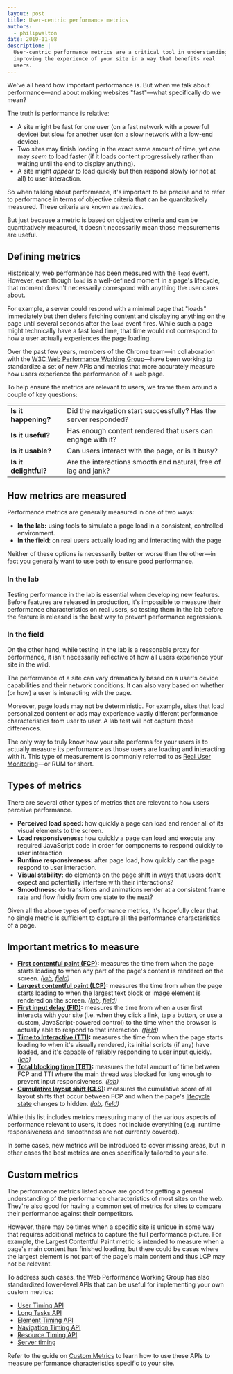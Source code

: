 ```yaml
---
layout: post
title: User-centric performance metrics
authors:
  - philipwalton
date: 2019-11-08
description: |
  User-centric performance metrics are a critical tool in understanding and
  improving the experience of your site in a way that benefits real
  users.
---
```


We've all heard how important performance is. But when we talk about
performance&mdash;and about making websites "fast"&mdash;what specifically do we
mean?

The truth is performance is relative:

- A site might be fast for one user (on a fast network with a powerful device)
  but slow for another user (on a slow network with a low-end device).
- Two sites may finish loading in the exact same amount of time, yet one may
  _seem_ to load faster (if it loads content progressively rather than waiting
  until the end to display anything).
- A site might _appear_ to load quickly but then respond slowly (or not at all)
  to user interaction.

So when talking about performance, it's important to be precise and to refer to
performance in terms of objective criteria that can be quantitatively measured.
These criteria are known as _metrics_.

But just because a metric is based on objective criteria and can be
quantitatively measured, it doesn't necessarily mean those measurements are
useful.

## Defining metrics

Historically, web performance has been measured with the
<code>[load](https://developer.mozilla.org/en-US/docs/Web/API/Window/load_event)</code>
event. However, even though <code>load</code> is a well-defined moment in a
page's lifecycle, that moment doesn't necessarily correspond with anything the
user cares about.

For example, a server could respond with a minimal page that "loads" immediately
but then defers fetching content and displaying anything on the page until
several seconds after the `load` event fires. While such a page might
technically have a fast load time, that time would not correspond to how a user
actually experiences the page loading.

Over the past few years, members of the Chrome team&mdash;in collaboration with
the [W3C Web Performance Working Group](https://www.w3.org/webperf/)&mdash;have
been working to standardize a set of new APIs and metrics that more accurately
measure how users experience the performance of a web page.

To help ensure the metrics are relevant to users, we frame them around a couple
of key questions:

<table id="user-centric-metric-questions">
  <tr>
    <td><strong>Is it happening?</strong></td>
    <td>Did the navigation start successfully? Has the server responded?</td>
  </tr>
  <tr>
    <td><strong>Is it useful?</strong></td>
    <td>Has enough content rendered that users can engage with it?</td>
  </tr>
  <tr>
    <td><strong>Is it usable?</strong></td>
    <td>Can users interact with the page, or is it busy?</td>
  </tr>
  <tr>
    <td><strong>Is it delightful?</strong></td>
    <td>Are the interactions smooth and natural, free of lag and jank?</td>
  </tr>
</table>

## How metrics are measured

Performance metrics are generally measured in one of two ways:

- **In the lab:** using tools to simulate a page load in a consistent,
  controlled environment.
- **In the field**: on real users actually loading and interacting with the page

Neither of these options is necessarily better or worse than the other&mdash;in
fact you generally want to use both to ensure good performance.

### In the lab

Testing performance in the lab is essential when developing new features. Before
features are released in production, it's impossible to measure their
performance characteristics on real users, so testing them in the lab before the
feature is released is the best way to prevent performance regressions.

### In the field

On the other hand, while testing in the lab is a reasonable proxy for
performance, it isn't necessarily reflective of how all users experience your
site in the wild.

The performance of a site can vary dramatically based on a user's device
capabilities and their network conditions. It can also vary based on whether (or
how) a user is interacting with the page.

Moreover, page loads may not be deterministic. For example, sites that load
personalized content or ads may experience vastly different performance
characteristics from user to user. A lab test will not capture those
differences.

The only way to truly know how your site performs for your users is to actually
measure its performance as those users are loading and interacting with it. This
type of measurement is commonly referred to as [Real User
Monitoring](https://en.wikipedia.org/wiki/Real_user_monitoring)&mdash;or RUM for
short.

## Types of metrics

There are several other types of metrics that are relevant to how users perceive
performance.

- **Perceived load speed:** how quickly a page can load and render all of its
  visual elements to the screen.
- **Load responsiveness:** how quickly a page can load and execute any required
  JavaScript code in order for components to respond quickly to user interaction
- **Runtime responsiveness:** after page load, how quickly can the page respond
  to user interaction.
- **Visual stability:** do elements on the page shift in ways that users don't
  expect and potentially interfere with their interactions?
- **Smoothness:** do transitions and animations render at a consistent frame
  rate and flow fluidly from one state to the next?

Given all the above types of performance metrics, it's hopefully clear that no
single metric is sufficient to capture all the performance characteristics of a
page.

## Important metrics to measure

- **[First contentful paint
  (FCP)](/first-contentful-paint/):**
  measures the time from when the page starts loading to when any part of the
  page's content is rendered on the screen. _([lab](#in-the-lab), [field](#in-the-field))_
- **[Largest contentful paint
  (LCP)](/largest-contentful-paint/):** measures the time from
  when the page starts loading to when the largest text block or image element
  is rendered on the screen. _([lab](#in-the-lab), [field](#in-the-field))_
- **[First input delay
  (FID)](https://developers.google.com/web/updates/2018/05/first-input-delay):**
  measures the time from when a user first interacts with your site (i.e. when
  they click a link, tap a button, or use a custom, JavaScript-powered control)
  to the time when the browser is actually able to respond to that interaction.
  _([field](#in-the-field))_
- **[Time to Interactive
  (TTI)](/interactive/):**
  measures the time from when the page starts loading to when it's visually
  rendered, its initial scripts (if any) have loaded, and it's capable of
  reliably responding to user input quickly. _([lab](#in-the-lab))_
- **[Total blocking time
  (TBT)](/lighthouse-total-blocking-time/):**
  measures the total amount of time between FCP and TTI where the main thread
  was blocked for long enough to prevent input responsiveness. _([lab](#in-the-lab))_
- **[Cumulative layout shift
  (CLS)](/layout-instability-api/):**
  measures the cumulative score of all layout shifts that occur between FCP and
  when the page's [lifecycle
  state](https://developers.google.com/web/updates/2018/07/page-lifecycle-api)
  changes to hidden. _([lab](#in-the-lab), [field](#in-the-field))_

While this list includes metrics measuring many of the various aspects of
performance relevant to users, it does not include everything (e.g. runtime
responsiveness and smoothness are not currently covered).

In some cases, new metrics will be introduced to cover missing areas, but in
other cases the best metrics are ones specifically tailored to your site.

## Custom metrics

The performance metrics listed above are good for getting a general
understanding of the performance characteristics of most sites on the web.
They're also good for having a common set of metrics for sites to compare their
performance against their competitors.

However, there may be times when a specific site is unique in some way that
requires additional metrics to capture the full performance picture. For
example, the Largest Contentful Paint metric is intended to measure when a
page's main content has finished loading, but there could be cases where the
largest element is not part of the page's main content and thus LCP may not be
relevant.

To address such cases, the Web Performance Working Group has also standardized
lower-level APIs that can be useful for implementing your own custom metrics:

- [User Timing API](https://w3c.github.io/user-timing/)
- [Long Tasks API](https://w3c.github.io/longtasks/)
- [Element Timing API](https://wicg.github.io/element-timing/)
- [Navigation Timing API](https://w3c.github.io/navigation-timing/)
- [Resource Timing API](https://w3c.github.io/resource-timing/)
- [Server timing](https://w3c.github.io/server-timing/)

Refer to the guide on [Custom Metrics](/custom-metrics/) to learn how to use
these APIs to measure performance characteristics specific to your site.
